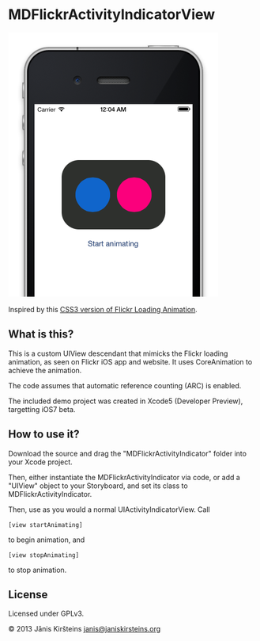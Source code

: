 # MDFlickrActivityIndicatorView

![MDFlickrActivityIndicatorView Screenshot](images/MDFlickrActivityIndicatorView_Preview.png)

Inspired by this [CSS3 version of Flickr Loading Animation](http://codepen.io/beau/pen/aAxDy).

## What is this?

This is a custom UIView descendant that mimicks the Flickr loading animation, as seen on Flickr iOS app and website. It uses CoreAnimation to achieve the animation.

The code assumes that automatic reference counting (ARC) is enabled.

The included demo project was created in Xcode5 (Developer Preview), targetting iOS7 beta.

## How to use it?

Download the source and drag the "MDFlickrActivityIndicator" folder into your Xcode project.

Then, either instantiate the MDFlickrActivityIndicator via code, or add a "UIView" object to your Storyboard, and set its class to MDFlickrActivityIndicator.

Then, use as you would a normal UIActivityIndicatorView. Call 
    
    [view startAnimating]
    
to begin animation, and

    [view stopAnimating]
    
to stop animation.

## License

Licensed under GPLv3. 

&copy; 2013 Jānis Kiršteins <janis@janiskirsteins.org>
    

